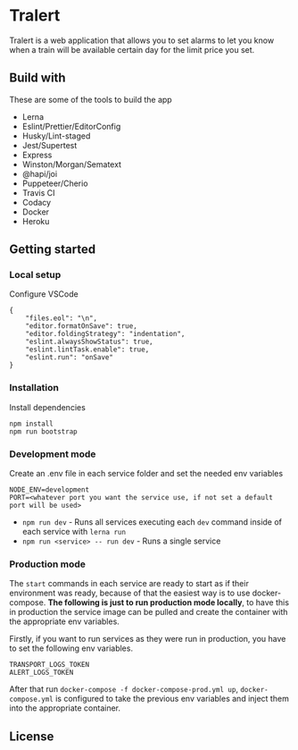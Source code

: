 # Tralert

Tralert is a web application that allows you to set alarms to let you know when a train will be available certain day for the limit price you set.

## Build with

These are some of the tools to build the app

- Lerna
- Eslint/Prettier/EditorConfig 
- Husky/Lint-staged
- Jest/Supertest
- Express
- Winston/Morgan/Sematext
- @hapi/joi
- Puppeteer/Cherio
- Travis CI
- Codacy
- Docker
- Heroku

## Getting started

### Local setup

Configure VSCode

```
{
    "files.eol": "\n",
    "editor.formatOnSave": true,
    "editor.foldingStrategy": "indentation",
    "eslint.alwaysShowStatus": true,
    "eslint.lintTask.enable": true,
    "eslint.run": "onSave"
}
```
### Installation

Install dependencies
```
npm install
npm run bootstrap
```

### Development mode

Create an .env file in each service folder and set the needed env variables

```
NODE_ENV=development
PORT=<whatever port you want the service use, if not set a default port will be used>
```

- `npm run dev` - Runs all services executing each `dev` command inside of each service with `lerna run`
- `npm run <service> -- run dev` - Runs a single service

### Production mode

The `start` commands in each service are ready to start as if their environment was ready, because of that the easiest way is to use docker-compose. **The following is just to run production mode locally**, to have this in production the service image can be pulled and create the container with the appropriate env variables.

Firstly, if you want to run services as they were run in production, you have to set the following env variables.

```
TRANSPORT_LOGS_TOKEN
ALERT_LOGS_TOKEN
```

After that run `docker-compose -f docker-compose-prod.yml up`, `docker-compose.yml` is configured to take the previous env variables and inject them into the appropriate container.

## License